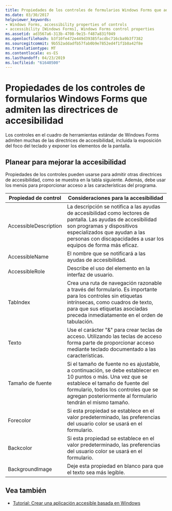 ```yaml
---
title: Propiedades de los controles de formularios Windows Forms que admiten las directrices de accesibilidad
ms.date: 03/30/2017
helpviewer_keywords:
- Windows Forms, accessibility properties of controls
- accessibility [Windows Forms], Windows Forms control properties
ms.assetid: ad3567a6-313b-4708-9e15-f487a831f049
ms.openlocfilehash: b3f10fe472e449d39385facdbc716cba9b3f7382
ms.sourcegitcommit: 9b552addadfb57fab0b9e7852ed4f1f1b8a42f8e
ms.translationtype: MT
ms.contentlocale: es-ES
ms.lasthandoff: 04/23/2019
ms.locfileid: "61640500"
---
```

# <a name="properties-on-windows-forms-controls-that-support-accessibility-guidelines"></a>Propiedades de los controles de formularios Windows Forms que admiten las directrices de accesibilidad
Los controles en el cuadro de herramientas estándar de Windows Forms admiten muchas de las directrices de accesibilidad, incluida la exposición del foco del teclado y exponer los elementos de la pantalla.  
  
## <a name="planning-ahead-for-accessibility"></a>Planear para mejorar la accesibilidad  
 Propiedades de los controles pueden usarse para admitir otras directrices de accesibilidad, como se muestra en la tabla siguiente. Además, debe usar los menús para proporcionar acceso a las características del programa.  
  
|Propiedad de control|Consideraciones para la accesibilidad|  
|----------------------|--------------------------------------|  
|AccessibleDescription|La descripción se notifica a las ayudas de accesibilidad como lectores de pantalla. Las ayudas de accesibilidad son programas y dispositivos especializados que ayudan a las personas con discapacidades a usar los equipos de forma más eficaz.|  
|AccessibleName|El nombre que se notificará a las ayudas de accesibilidad.|  
|AccessibleRole|Describe el uso del elemento en la interfaz de usuario.|  
|TabIndex|Crea una ruta de navegación razonable a través del formulario. Es importante para los controles sin etiquetas intrínsecas, como cuadros de texto, para que sus etiquetas asociadas preceda inmediatamente en el orden de tabulación.|  
|Texto|Use el carácter "&" para crear teclas de acceso. Utilizando las teclas de acceso forma parte de proporcionar acceso mediante teclado documentado a las características.|  
|Tamaño de fuente|Si el tamaño de fuente no es ajustable, a continuación, se debe establecer en 10 puntos o más. Una vez que se establece el tamaño de fuente del formulario, todos los controles que se agregan posteriormente al formulario tendrán el mismo tamaño.|  
|Forecolor|Si esta propiedad se establece en el valor predeterminado, las preferencias del usuario color se usará en el formulario.|  
|Backcolor|Si esta propiedad se establece en el valor predeterminado, las preferencias del usuario color se usará en el formulario.|  
|BackgroundImage|Deje esta propiedad en blanco para que el texto sea más legible.|  
  
## <a name="see-also"></a>Vea también

- [Tutorial: Crear una aplicación accesible basada en Windows](walkthrough-creating-an-accessible-windows-based-application.md)

